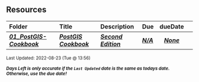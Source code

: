 ## Resources

| Folder | Title | Description | Due | dueDate |  |
|:------|:------|:------|:------|:-----:|-----|
| ***<a href="https://github.com/rugbyprof/5443-Spatial-DB/tree/master/Resources/01_PostGIS-Cookbook">01_PostGIS-Cookbook</a>*** | ***<a href="https://github.com/rugbyprof/5443-Spatial-DB/tree/master/Resources/01_PostGIS-Cookbook"> PostGIS Cookbook </a>*** | ***<a href="https://github.com/rugbyprof/5443-Spatial-DB/tree/master/Resources/01_PostGIS-Cookbook"> Second Edition</a>*** | ***<a href="https://github.com/rugbyprof/5443-Spatial-DB/tree/master/Resources/01_PostGIS-Cookbook">N/A</a>*** | ***<a href="https://github.com/rugbyprof/5443-Spatial-DB/tree/master/Resources/01_PostGIS-Cookbook">None</a>*** |  |

<sup>Last Updated: 2022-08-23 (Tue @ 13:56)</sup> 

<sup>***Days Left is only accurate if the `Last Updated` date is the same as todays date. Otherwise, use the due date!***</sup> 